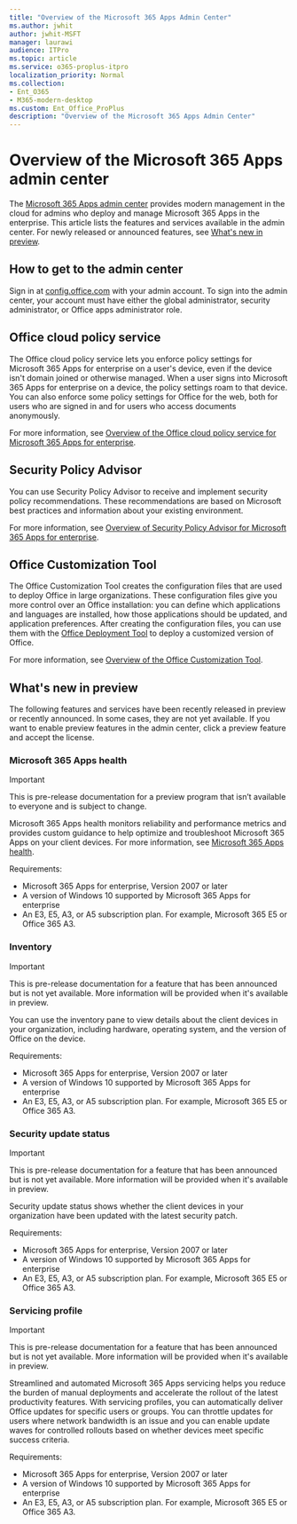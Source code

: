 ```yaml
---
title: "Overview of the Microsoft 365 Apps Admin Center"
ms.author: jwhit
author: jwhit-MSFT
manager: laurawi
audience: ITPro
ms.topic: article
ms.service: o365-proplus-itpro
localization_priority: Normal
ms.collection: 
- Ent_O365
- M365-modern-desktop
ms.custom: Ent_Office_ProPlus
description: "Overview of the Microsoft 365 Apps Admin Center"
---
```


# Overview of the Microsoft 365 Apps admin center

The [Microsoft 365 Apps admin center](https://config.office.com/) provides modern management in the cloud for admins who  deploy and manage Microsoft 365 Apps in the enterprise. This article lists the features and services available in the admin center. For newly released or announced features, see [What's new in preview](#whats-new-in-preview).
 
## How to get to the admin center

Sign in at [config.office.com](https://config.office.com/) with your admin account. To sign into the admin center, your account must have either the global administrator, security administrator, or Office apps administrator role.

## Office cloud policy service

The Office cloud policy service lets you enforce policy settings for Microsoft 365 Apps for enterprise on a user's device, even if the device isn't domain joined or otherwise managed. When a user signs into Microsoft 365 Apps for enterprise on a device, the policy settings roam to that device. You can also enforce some policy settings for Office for the web, both for users who are signed in and for users who access documents anonymously. 

For more information, see [Overview of the Office cloud policy service for Microsoft 365 Apps for enterprise](../overview-office-cloud-policy-service.md).

## Security Policy Advisor

You can use Security Policy Advisor to receive and implement security policy recommendations. These recommendations are based on Microsoft best practices and information about your existing environment. 

For more information, see [Overview of Security Policy Advisor for Microsoft 365 Apps for enterprise](../overview-of-security-policy-advisor.md).

## Office Customization Tool

The Office Customization Tool creates the configuration files that are used to deploy Office in large organizations. These configuration files give you more control over an Office installation: you can define which applications and languages are installed, how those applications should be updated, and application preferences. After creating the configuration files, you can use them with the [Office Deployment Tool](overview-office-deployment-tool.md) to deploy a customized version of Office. 

For more information, see [Overview of the Office Customization Tool](../overview-of-the-office-customization-tool-for-click-to-run.md).

## What's new in preview

The following features and services have been recently released in preview or recently announced. In some cases, they are not yet available. If you want to enable preview features in the admin center, click a preview feature and accept the license.

### Microsoft 365 Apps health 

> [!IMPORTANT]
> This is pre-release documentation for a preview program that isn’t available to everyone and is subject to change.

Microsoft 365 Apps health monitors reliability and performance metrics and provides custom guidance to help optimize and troubleshoot Microsoft 365 Apps on your client devices. For more information, see [Microsoft 365 Apps health](microsoft-365-apps-health.md).

Requirements:
- Microsoft 365 Apps for enterprise, Version 2007 or later
- A version of Windows 10 supported by Microsoft 365 Apps for enterprise
- An E3, E5, A3, or A5 subscription plan. For example, Microsoft 365 E5 or Office 365 A3.

### Inventory 

> [!IMPORTANT]
> This is pre-release documentation for a feature that has been announced but is not yet available. More information will be provided when it's available in preview.

You can use the inventory pane to view details about the client devices in your organization, including hardware, operating system, and the version of Office on the device. 

Requirements:
- Microsoft 365 Apps for enterprise, Version 2007 or later
- A version of Windows 10 supported by Microsoft 365 Apps for enterprise
- An E3, E5, A3, or A5 subscription plan. For example, Microsoft 365 E5 or Office 365 A3.

### Security update status

> [!IMPORTANT]
> This is pre-release documentation for a feature that has been announced but is not yet available. More information will be provided when it's available in preview.

Security update status shows whether the client devices in your organization have been updated with the latest security patch. 

Requirements:
- Microsoft 365 Apps for enterprise, Version 2007 or later
- A version of Windows 10 supported by Microsoft 365 Apps for enterprise
- An E3, E5, A3, or A5 subscription plan. For example, Microsoft 365 E5 or Office 365 A3.

### Servicing profile

> [!IMPORTANT]
> This is pre-release documentation for a feature that has been announced but is not yet available. More information will be provided when it's available in preview.

Streamlined and automated Microsoft 365 Apps servicing helps you reduce the burden of manual deployments and accelerate the rollout of the latest productivity features. With servicing profiles, you can automatically deliver Office updates for specific users or groups. You can throttle updates for users where network bandwidth is an issue and you can enable update waves for controlled rollouts based on whether devices meet specific success criteria. 

Requirements:
- Microsoft 365 Apps for enterprise, Version 2007 or later
- A version of Windows 10 supported by Microsoft 365 Apps for enterprise
- An E3, E5, A3, or A5 subscription plan. For example, Microsoft 365 E5 or Office 365 A3.
